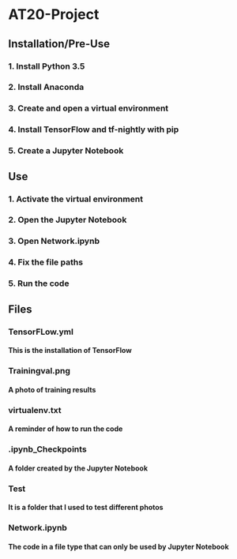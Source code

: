 # AT20-Project
## Installation/Pre-Use
### 1. Install Python 3.5
### 2. Install Anaconda
### 3. Create and open a virtual environment
### 4. Install TensorFlow and tf-nightly with pip
### 5. Create a Jupyter Notebook
## Use
### 1. Activate the virtual environment
### 2. Open the Jupyter Notebook
### 3. Open Network.ipynb
### 4. Fix the file paths
### 5. Run the code
## Files
### TensorFLow.yml
#### This is the installation of TensorFlow
### Trainingval.png
#### A photo of training results
### virtualenv.txt
#### A reminder of how to run the code
### .ipynb_Checkpoints
#### A folder created by the Jupyter Notebook
### Test
#### It is a folder that I used to test different photos
### Network.ipynb
#### The code in a file type that can only be used by Jupyter Notebook
